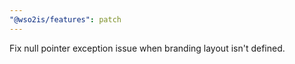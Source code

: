 ```yaml
---
"@wso2is/features": patch
---
```


Fix null pointer exception issue when branding layout isn't defined.
